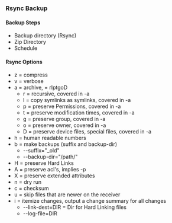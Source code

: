### Rsync Backup

#### Backup Steps
- Backup directory (Rsync)
- Zip Directory
- Schedule

#### Rsync Options

- z = compress
- v = verbose
- a = archive, = rlptgoD
    - r = recursive, covered in -a
    - l = copy symlinks as symlinks, covered in -a
    - p = preserve Permissions, covered in -a
    - t = preserve modification times, covered in -a
    - g = preserve group, covered in -a
    - o = preserve owner, covered in -a
    - D = preserve device files, special files, covered in -a
- h = human readable numbers
- b = make backups (suffix and backup-dir)
    - --suffix="_old"
    - --backup-dir="/path/"
- H = preserve Hard Links
- A = preserve acl's, implies -p
- X = preserve extended attributes
- n = dry run
- c = checksum
- u = skip files that are newer on the receiver
- i = itemize changes, output a change summary for all changes
    - --link-dest=DIR = Dir for Hard Linking files
    - --log-file=DIR